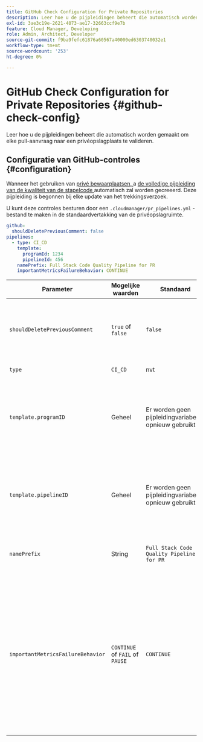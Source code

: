 ```yaml
---
title: GitHub Check Configuration for Private Repositories
description: Leer hoe u de pijpleidingen beheert die automatisch worden gemaakt om elke pull-aanvraag naar een privéopslagplaats te valideren.
exl-id: 3ae3c19e-2621-4073-ae17-32663ccf9e7b
feature: Cloud Manager, Developing
role: Admin, Architect, Developer
source-git-commit: f9ba9fefc61876a60567a40000ed6303740032e1
workflow-type: tm+mt
source-wordcount: '253'
ht-degree: 0%

---
```


# GitHub Check Configuration for Private Repositories {#github-check-config}

Leer hoe u de pijpleidingen beheert die automatisch worden gemaakt om elke pull-aanvraag naar een privéopslagplaats te valideren.

## Configuratie van GitHub-controles {#configuration}

Wanneer het gebruiken van [ privé bewaarplaatsen, ](private-repositories.md#using) a [ de volledige pijpleiding van de kwaliteit van de stapelcode ](/help/implementing/cloud-manager/configuring-pipelines/introduction-ci-cd-pipelines.md) automatisch zal worden gecreeerd. Deze pijpleiding is begonnen bij elke update van het trekkingsverzoek.

U kunt deze controles besturen door een `.cloudmanager/pr_pipelines.yml` -bestand te maken in de standaardvertakking van de privéopslagruimte.

```yaml
github:
  shouldDeletePreviousComment: false
pipelines:
  - type: CI_CD
    template:
      programId: 1234
      pipelineId: 456
    namePrefix: Full Stack Code Quality Pipeline for PR 
    importantMetricsFailureBehavior: CONTINUE
```

| Parameter | Mogelijke waarden | Standaard | Beschrijving |
|---|---|---|---|
| `shouldDeletePreviousComment` | `true` of `false` | `false` | Alleen de laatste opmerking met de resultaten van de codescanningcontrole houden bij het intrekkingsverzoek van de gebruiker of alles behouden |
| `type` | `CI_CD` | nvt | Bepaalt gedrag van een pijpleiding CI/CD |
| `template.programID` | Geheel | Er worden geen pijpleidingvariabelen opnieuw gebruikt | Kan worden gebruikt om de [ pijpleidingsvariabelen ](/help/implementing/cloud-manager/configuring-pipelines/pipeline-variables.md) opnieuw te gebruiken die op één van de bestaande pijpleidingen worden geplaatst die automatisch door elke PR worden gecreeerd. |
| `template.pipelineID` | Geheel | Er worden geen pijpleidingvariabelen opnieuw gebruikt | Kan worden gebruikt om de [ pijpleidingsvariabelen ](/help/implementing/cloud-manager/configuring-pipelines/pipeline-variables.md) opnieuw te gebruiken die op één van de bestaande pijpleidingen worden geplaatst die automatisch door elke PR worden gecreeerd. |
| `namePrefix` | String | `Full Stack Code Quality Pipeline for PR` | Gebruikt om de naam van de pijpleiding te plaatsen die automatisch wordt gecreeerd |
| `importantMetricsFailureBehavior` | `CONTINUE` of `FAIL` of `PAUSE` | `CONTINUE` | Plaatst het belangrijke metrische gedrag van de pijpleiding <br>`CONTINUE` = Als belangrijke metrische ontbreekt, zal de pijpleiding zich automatisch <br>`FAIL` = de pijpleiding met een FAILED status beëindigen als belangrijke metrische ontbreekt <br>`PAUSE` = de stap van het codescannen een WAITING status zal ontvangen wanneer belangrijke metrisch ontbreekt en moet manueel worden hervat |
